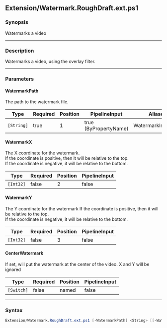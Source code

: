 Extension/Watermark.RoughDraft.ext.ps1
--------------------------------------




### Synopsis
Watermarks a video



---


### Description

Watermarks a video, using the overlay filter.



---


### Parameters
#### **WatermarkPath**

The path to the watermark file.






|Type      |Required|Position|PipelineInput        |Aliases           |
|----------|--------|--------|---------------------|------------------|
|`[String]`|true    |1       |true (ByPropertyName)|WatermarkInputPath|



#### **WatermarkX**

The X coordinate for the watermark.  
If the coordinate is positive, then it will be relative to the top.  
If the coordinate is negative, it will be relative to the bottom.






|Type     |Required|Position|PipelineInput|
|---------|--------|--------|-------------|
|`[Int32]`|false   |2       |false        |



#### **WatermarkY**

The Y coordinate for the watermark
If the coordinate is positive, then it will be relative to the top.  
If the coordinate is negative, it will be relative to the bottom.






|Type     |Required|Position|PipelineInput|
|---------|--------|--------|-------------|
|`[Int32]`|false   |3       |false        |



#### **CenterWatermark**

If set, will put the watermark at the center of the video.  X and Y will be ignored






|Type      |Required|Position|PipelineInput|
|----------|--------|--------|-------------|
|`[Switch]`|false   |named   |false        |





---


### Syntax
```PowerShell
Extension/Watermark.RoughDraft.ext.ps1 [-WatermarkPath] <String> [[-WatermarkX] <Int32>] [[-WatermarkY] <Int32>] [-CenterWatermark] [<CommonParameters>]
```
